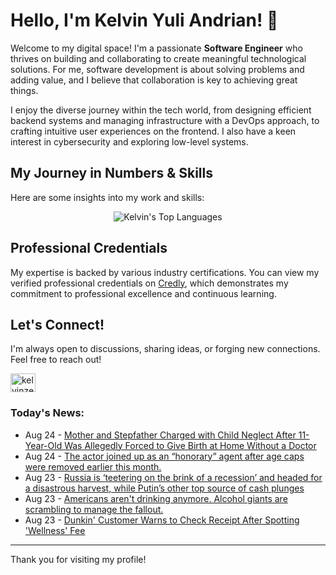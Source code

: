 # Hello, I'm Kelvin Yuli Andrian! 👋

Welcome to my digital space! I'm a passionate **Software Engineer** who thrives on building and collaborating to create meaningful technological solutions. For me, software development is about solving problems and adding value, and I believe that collaboration is key to achieving great things.

I enjoy the diverse journey within the tech world, from designing efficient backend systems and managing infrastructure with a DevOps approach, to crafting intuitive user experiences on the frontend. I also have a keen interest in cybersecurity and exploring low-level systems.

## My Journey in Numbers & Skills

Here are some insights into my work and skills:

<p align="center">
  <img src="https://github-readme-stats.vercel.app/api/top-langs/?username=kelvinzer0&layout=compact&theme=radical" alt="Kelvin's Top Languages" />
</p>

## Professional Credentials

My expertise is backed by various industry certifications. You can view my verified professional credentials on [Credly](https://www.credly.com/users/kelvin-yuli-andrian/badges), which demonstrates my commitment to professional excellence and continuous learning.

## Let's Connect!

I'm always open to discussions, sharing ideas, or forging new connections. Feel free to reach out!

<p align="left">
    <a href="https://linkedin.com/in/kelvinzero" target="blank"><img align="center" src="https://cdn.jsdelivr.net/npm/simple-icons@3.0.1/icons/linkedin.svg" alt="kelvinzero" height="30" width="40" /></a>
</p>

### Today's News:

<!-- feed start -->
- Aug 24 - [Mother and Stepfather Charged with Child Neglect After 11-Year-Old Was Allegedly Forced to Give Birth at Home Without a Doctor](https://www.yahoo.com/news/articles/mother-stepfather-charged-child-neglect-035443151.html)
- Aug 24 - [The actor joined up as an “honorary” agent after age caps were removed earlier this month.](https://www.yahoo.com/news/videos/actor-signed-agency-age-caps-003656638.html)
- Aug 23 - [Russia is ‘teetering on the brink of a recession’ and headed for a disastrous harvest, while Putin’s other top source of cash plunges](https://finance.yahoo.com/news/russia-teetering-brink-recession-headed-221324804.html)
- Aug 23 - [Americans aren't drinking anymore. Alcohol giants are scrambling to manage the fallout.](https://finance.yahoo.com/news/americans-arent-drinking-anymore-alcohol-giants-are-scrambling-to-manage-the-fallout-203502516.html)
- Aug 23 - [Dunkin' Customer Warns to Check Receipt After Spotting 'Wellness' Fee](https://www.yahoo.com/news/articles/dunkin-customer-warns-check-receipt-180437455.html)
<!-- feed end -->

---

Thank you for visiting my profile!
